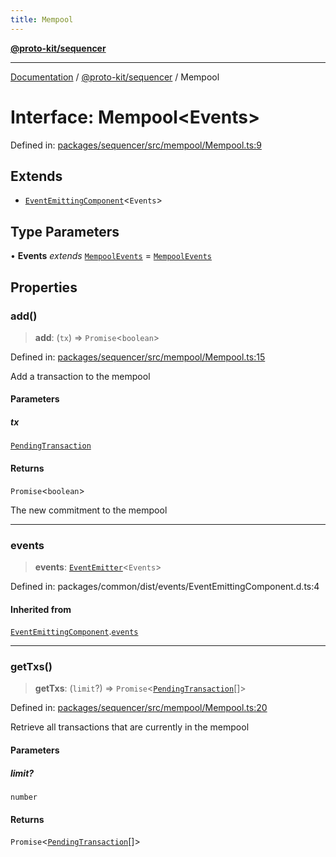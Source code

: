 ```yaml
---
title: Mempool
---
```


[**@proto-kit/sequencer**](../README.md)

***

[Documentation](../../../README.md) / [@proto-kit/sequencer](../README.md) / Mempool

# Interface: Mempool\<Events\>

Defined in: [packages/sequencer/src/mempool/Mempool.ts:9](https://github.com/proto-kit/framework/blob/4d6b3b6da51b3edee0fbf25ce72c1f59ec61e891/packages/sequencer/src/mempool/Mempool.ts#L9)

## Extends

- [`EventEmittingComponent`](../../common/interfaces/EventEmittingComponent.md)\<`Events`\>

## Type Parameters

• **Events** *extends* [`MempoolEvents`](../type-aliases/MempoolEvents.md) = [`MempoolEvents`](../type-aliases/MempoolEvents.md)

## Properties

### add()

> **add**: (`tx`) => `Promise`\<`boolean`\>

Defined in: [packages/sequencer/src/mempool/Mempool.ts:15](https://github.com/proto-kit/framework/blob/4d6b3b6da51b3edee0fbf25ce72c1f59ec61e891/packages/sequencer/src/mempool/Mempool.ts#L15)

Add a transaction to the mempool

#### Parameters

##### tx

[`PendingTransaction`](../classes/PendingTransaction.md)

#### Returns

`Promise`\<`boolean`\>

The new commitment to the mempool

***

### events

> **events**: [`EventEmitter`](../../common/classes/EventEmitter.md)\<`Events`\>

Defined in: packages/common/dist/events/EventEmittingComponent.d.ts:4

#### Inherited from

[`EventEmittingComponent`](../../common/interfaces/EventEmittingComponent.md).[`events`](../../common/interfaces/EventEmittingComponent.md#events)

***

### getTxs()

> **getTxs**: (`limit`?) => `Promise`\<[`PendingTransaction`](../classes/PendingTransaction.md)[]\>

Defined in: [packages/sequencer/src/mempool/Mempool.ts:20](https://github.com/proto-kit/framework/blob/4d6b3b6da51b3edee0fbf25ce72c1f59ec61e891/packages/sequencer/src/mempool/Mempool.ts#L20)

Retrieve all transactions that are currently in the mempool

#### Parameters

##### limit?

`number`

#### Returns

`Promise`\<[`PendingTransaction`](../classes/PendingTransaction.md)[]\>
